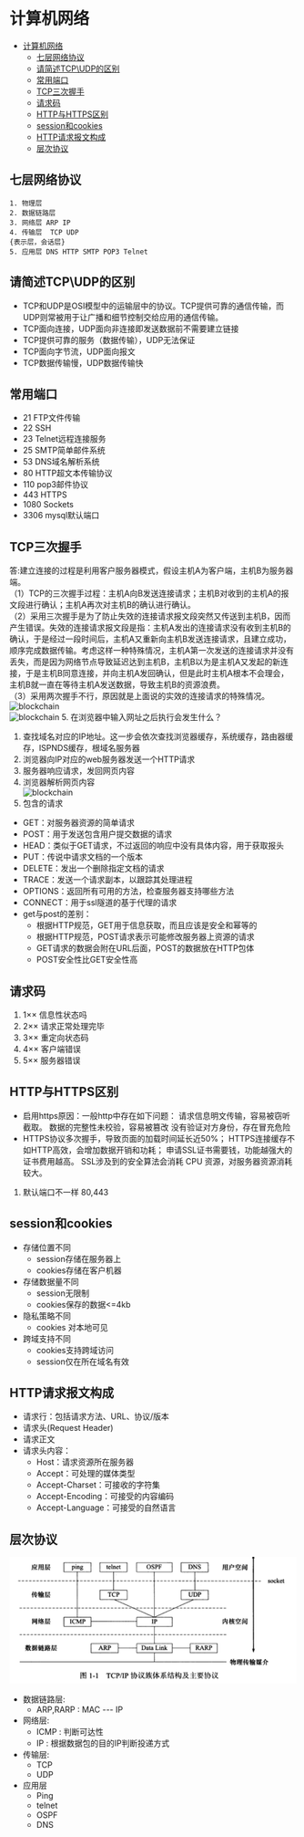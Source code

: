 # 计算机网络
<!-- TOC -->

- [计算机网络](#计算机网络)
    - [七层网络协议](#七层网络协议)
    - [请简述TCP\UDP的区别](#请简述tcp\udp的区别)
    - [常用端口](#常用端口)
    - [TCP三次握手](#tcp三次握手)
    - [请求码](#请求码)
    - [HTTP与HTTPS区别](#http与https区别)
    - [session和cookies](#session和cookies)
    - [HTTP请求报文构成](#http请求报文构成)
    - [层次协议](#层次协议)

<!-- /TOC -->
## 七层网络协议
    1. 物理层
    2. 数据链路层
    3. 网络层 ARP IP
    4. 传输层  TCP UDP
    {表示层，会话层}
    5. 应用层 DNS HTTP SMTP POP3 Telnet
## 请简述TCP\UDP的区别
   - TCP和UDP是OSI模型中的运输层中的协议。TCP提供可靠的通信传输，而UDP则常被用于让广播和细节控制交给应用的通信传输。
   - TCP面向连接，UDP面向非连接即发送数据前不需要建立链接
   - TCP提供可靠的服务（数据传输），UDP无法保证
   - TCP面向字节流，UDP面向报文
   - TCP数据传输慢，UDP数据传输快
## 常用端口
   - 21 FTP文件传输
   - 22 SSH
   - 23 Telnet远程连接服务
   - 25 SMTP简单邮件系统
   - 53 DNS域名解析系统
   - 80 HTTP超文本传输协议
   - 110 pop3邮件协议
   - 443 HTTPS
   - 1080 Sockets
   - 3306 mysql默认端口
## TCP三次握手
答:建立连接的过程是利用客户服务器模式，假设主机A为客户端，主机B为服务器端。  
（1）TCP的三次握手过程：主机A向B发送连接请求；主机B对收到的主机A的报文段进行确认；主机A再次对主机B的确认进行确认。  
（2）采用三次握手是为了防止失效的连接请求报文段突然又传送到主机B，因而产生错误。失效的连接请求报文段是指：主机A发出的连接请求没有收到主机B的确认，于是经过一段时间后，主机A又重新向主机B发送连接请求，且建立成功，顺序完成数据传输。考虑这样一种特殊情况，主机A第一次发送的连接请求并没有丢失，而是因为网络节点导致延迟达到主机B，主机B以为是主机A又发起的新连接，于是主机B同意连接，并向主机A发回确认，但是此时主机A根本不会理会，主机B就一直在等待主机A发送数据，导致主机B的资源浪费。  
（3）采用两次握手不行，原因就是上面说的实效的连接请求的特殊情况。
![blockchain](https://pic1.zhimg.com/v2-8720bd64871a5452df583fdab8207d64_r.jpg)  
![blockchain](https://pic3.zhimg.com/v2-2f38fb35dff4a5cc9f5352b9c7533222_b.png)
5. 在浏览器中输入网址之后执行会发生什么？
   1. 查找域名对应的IP地址。这一步会依次查找浏览器缓存，系统缓存，路由器缓存，ISPNDS缓存，根域名服务器
   2. 浏览器向IP对应的web服务器发送一个HTTP请求
   3. 服务器响应请求，发回网页内容
   4. 浏览器解析网页内容  
![blockchain](https://pic2.zhimg.com/v2-99bc5fa53acca200f564b0bd69d1bb41_b.png)
6. 包含的请求
  - GET：对服务器资源的简单请求
  - POST：用于发送包含用户提交数据的请求
  - HEAD：类似于GET请求，不过返回的响应中没有具体内容，用于获取报头
  - PUT：传说中请求文档的一个版本
  - DELETE：发出一个删除指定文档的请求
  - TRACE：发送一个请求副本，以跟踪其处理进程
  - OPTIONS：返回所有可用的方法，检查服务器支持哪些方法
  - CONNECT：用于ssl隧道的基于代理的请求
  - get与post的差别： 
    - 根据HTTP规范，GET用于信息获取，而且应该是安全和幂等的
    - 根据HTTP规范，POST请求表示可能修改服务器上资源的请求
    - GET请求的数据会附在URL后面，POST的数据放在HTTP包体
    - POST安全性比GET安全性高

## 请求码  
   1. 1×× 信息性状态吗
   2. 2×× 请求正常处理完毕
   3. 3×× 重定向状态码
   4. 4×× 客户端错误
   5. 5×× 服务器错误 
## HTTP与HTTPS区别
   - 启用https原因：一般http中存在如下问题：
请求信息明文传输，容易被窃听截取。
数据的完整性未校验，容易被篡改
没有验证对方身份，存在冒充危险
   - HTTPS协议多次握手，导致页面的加载时间延长近50%；
HTTPS连接缓存不如HTTP高效，会增加数据开销和功耗；
申请SSL证书需要钱，功能越强大的证书费用越高。
SSL涉及到的安全算法会消耗 CPU 资源，对服务器资源消耗较大。
   1. 默认端口不一样 80,443  
   
## session和cookies
   - 存储位置不同
      - session存储在服务器上
      - cookies存储在客户机器
   - 存储数据量不同
      - session无限制
      - cookies保存的数据<=4kb
   - 隐私策略不同
      - cookies 对本地可见
   - 跨域支持不同
      - cookies支持跨域访问
      - session仅在所在域名有效
## HTTP请求报文构成
   - 请求行：包括请求方法、URL、协议/版本
   - 请求头(Request Header)
   - 请求正文
   - 请求头内容：
      - Host：请求资源所在服务器
      - Accept：可处理的媒体类型
      - Accept-Charset：可接收的字符集 
      - Accept-Encoding：可接受的内容编码
      - Accept-Language：可接受的自然语言
## 层次协议
![blockchain](./各个层次的协议层次.png)
   - 数据链路层:
      - ARP,RARP : MAC --- IP
   - 网络层:
      - ICMP : 判断可达性
      - IP : 根据数据包的目的IP判断投递方式
   - 传输层:
      - TCP
      - UDP
   - 应用层
      - Ping
      - telnet
      - OSPF
      - DNS